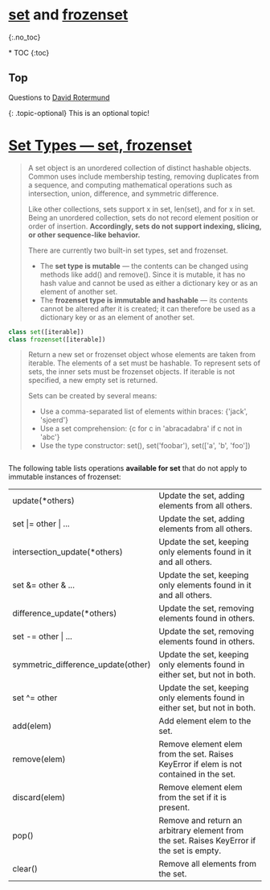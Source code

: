 # [set](https://docs.python.org/3/library/stdtypes.html#set) and [frozenset](https://docs.python.org/3/library/stdtypes.html#frozenset)
{:.no_toc}

<nav markdown="1" class="toc-class">
* TOC
{:toc}
</nav>

## Top

Questions to [David Rotermund](mailto:davrot@uni-bremen.de)

{: .topic-optional}
This is an optional topic!

# [Set Types — set, frozenset](https://docs.python.org/3/library/stdtypes.html#set-types-set-frozenset)

> A set object is an unordered collection of distinct hashable objects. Common uses include membership testing, removing duplicates from a sequence, and computing mathematical operations such as intersection, union, difference, and symmetric difference.
> 
> Like other collections, sets support x in set, len(set), and for x in set. Being an unordered collection, sets do not record element position or order of insertion. **Accordingly, sets do not support indexing, slicing, or other sequence-like behavior.**
> 
> There are currently two built-in set types, set and frozenset. 
> * The **set type is mutable** — the contents can be changed using methods like add() and remove(). Since it is mutable, it has no hash value and cannot be used as either a dictionary key or as an element of another set.
> * The **frozenset type is immutable and hashable** — its contents cannot be altered after it is created; it can therefore be used as a dictionary key or as an element of another set.


```python
class set([iterable])
class frozenset([iterable])
```

> Return a new set or frozenset object whose elements are taken from iterable. The elements of a set must be hashable. To represent sets of sets, the inner sets must be frozenset objects. If iterable is not specified, a new empty set is returned.
> 
> Sets can be created by several means:
> * Use a comma-separated list of elements within braces: {'jack', 'sjoerd'}
> * Use a set comprehension: {c for c in 'abracadabra' if c not in 'abc'}
> * Use the type constructor: set(), set('foobar'), set(['a', 'b', 'foo'])


```python

```

The following table lists operations **available for set** that do not apply to immutable instances of frozenset:

|||
|---|---|
| update(*others)| Update the set, adding elements from all others. |
| set \|= other \| ... | Update the set, adding elements from all others.|
| intersection_update(*others) | Update the set, keeping only elements found in it and all others.|
| set &= other & ... | Update the set, keeping only elements found in it and all others.|
|difference_update(*others)| Update the set, removing elements found in others. |
|set -= other \| ...| Update the set, removing elements found in others.|
|symmetric_difference_update(other)|Update the set, keeping only elements found in either set, but not in both.|
|set ^= other|Update the set, keeping only elements found in either set, but not in both.|
|add(elem)|Add element elem to the set.|
|remove(elem)|Remove element elem from the set. Raises KeyError if elem is not contained in the set.|
|discard(elem)|Remove element elem from the set if it is present.|
|pop()|Remove and return an arbitrary element from the set. Raises KeyError if the set is empty.|
|clear() | Remove all elements from the set.|



